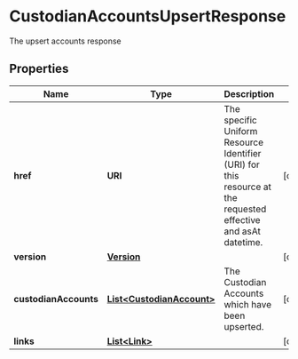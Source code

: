 

# CustodianAccountsUpsertResponse

The upsert accounts response

## Properties

Name | Type | Description | Notes
------------ | ------------- | ------------- | -------------
**href** | **URI** | The specific Uniform Resource Identifier (URI) for this resource at the requested effective and asAt datetime. |  [optional]
**version** | [**Version**](Version.md) |  |  [optional]
**custodianAccounts** | [**List&lt;CustodianAccount&gt;**](CustodianAccount.md) | The Custodian Accounts which have been upserted. |  [optional]
**links** | [**List&lt;Link&gt;**](Link.md) |  |  [optional]



